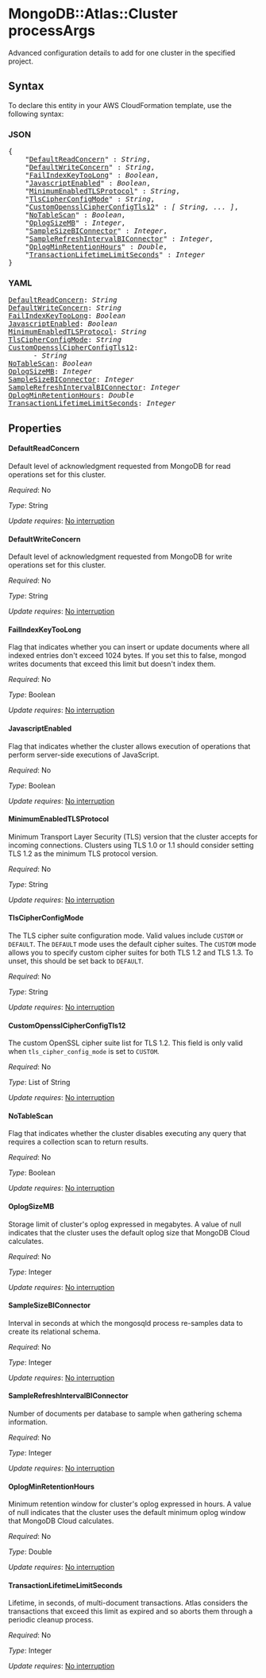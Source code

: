 # MongoDB::Atlas::Cluster processArgs

Advanced configuration details to add for one cluster in the specified project.

## Syntax

To declare this entity in your AWS CloudFormation template, use the following syntax:

### JSON

<pre>
{
    "<a href="#defaultreadconcern" title="DefaultReadConcern">DefaultReadConcern</a>" : <i>String</i>,
    "<a href="#defaultwriteconcern" title="DefaultWriteConcern">DefaultWriteConcern</a>" : <i>String</i>,
    "<a href="#failindexkeytoolong" title="FailIndexKeyTooLong">FailIndexKeyTooLong</a>" : <i>Boolean</i>,
    "<a href="#javascriptenabled" title="JavascriptEnabled">JavascriptEnabled</a>" : <i>Boolean</i>,
    "<a href="#minimumenabledtlsprotocol" title="MinimumEnabledTLSProtocol">MinimumEnabledTLSProtocol</a>" : <i>String</i>,
    "<a href="#tlscipherconfigmode" title="TlsCipherConfigMode">TlsCipherConfigMode</a>" : <i>String</i>,
    "<a href="#customopensslcipherconfigtls12" title="CustomOpensslCipherConfigTls12">CustomOpensslCipherConfigTls12</a>" : <i>[ String, ... ]</i>,
    "<a href="#notablescan" title="NoTableScan">NoTableScan</a>" : <i>Boolean</i>,
    "<a href="#oplogsizemb" title="OplogSizeMB">OplogSizeMB</a>" : <i>Integer</i>,
    "<a href="#samplesizebiconnector" title="SampleSizeBIConnector">SampleSizeBIConnector</a>" : <i>Integer</i>,
    "<a href="#samplerefreshintervalbiconnector" title="SampleRefreshIntervalBIConnector">SampleRefreshIntervalBIConnector</a>" : <i>Integer</i>,
    "<a href="#oplogminretentionhours" title="OplogMinRetentionHours">OplogMinRetentionHours</a>" : <i>Double</i>,
    "<a href="#transactionlifetimelimitseconds" title="TransactionLifetimeLimitSeconds">TransactionLifetimeLimitSeconds</a>" : <i>Integer</i>
}
</pre>

### YAML

<pre>
<a href="#defaultreadconcern" title="DefaultReadConcern">DefaultReadConcern</a>: <i>String</i>
<a href="#defaultwriteconcern" title="DefaultWriteConcern">DefaultWriteConcern</a>: <i>String</i>
<a href="#failindexkeytoolong" title="FailIndexKeyTooLong">FailIndexKeyTooLong</a>: <i>Boolean</i>
<a href="#javascriptenabled" title="JavascriptEnabled">JavascriptEnabled</a>: <i>Boolean</i>
<a href="#minimumenabledtlsprotocol" title="MinimumEnabledTLSProtocol">MinimumEnabledTLSProtocol</a>: <i>String</i>
<a href="#tlscipherconfigmode" title="TlsCipherConfigMode">TlsCipherConfigMode</a>: <i>String</i>
<a href="#customopensslcipherconfigtls12" title="CustomOpensslCipherConfigTls12">CustomOpensslCipherConfigTls12</a>: <i>
      - String</i>
<a href="#notablescan" title="NoTableScan">NoTableScan</a>: <i>Boolean</i>
<a href="#oplogsizemb" title="OplogSizeMB">OplogSizeMB</a>: <i>Integer</i>
<a href="#samplesizebiconnector" title="SampleSizeBIConnector">SampleSizeBIConnector</a>: <i>Integer</i>
<a href="#samplerefreshintervalbiconnector" title="SampleRefreshIntervalBIConnector">SampleRefreshIntervalBIConnector</a>: <i>Integer</i>
<a href="#oplogminretentionhours" title="OplogMinRetentionHours">OplogMinRetentionHours</a>: <i>Double</i>
<a href="#transactionlifetimelimitseconds" title="TransactionLifetimeLimitSeconds">TransactionLifetimeLimitSeconds</a>: <i>Integer</i>
</pre>

## Properties

#### DefaultReadConcern

Default level of acknowledgment requested from MongoDB for read operations set for this cluster.

_Required_: No

_Type_: String

_Update requires_: [No interruption](https://docs.aws.amazon.com/AWSCloudFormation/latest/UserGuide/using-cfn-updating-stacks-update-behaviors.html#update-no-interrupt)

#### DefaultWriteConcern

Default level of acknowledgment requested from MongoDB for write operations set for this cluster.

_Required_: No

_Type_: String

_Update requires_: [No interruption](https://docs.aws.amazon.com/AWSCloudFormation/latest/UserGuide/using-cfn-updating-stacks-update-behaviors.html#update-no-interrupt)

#### FailIndexKeyTooLong

Flag that indicates whether you can insert or update documents where all indexed entries don't exceed 1024 bytes. If you set this to false, mongod writes documents that exceed this limit but doesn't index them.

_Required_: No

_Type_: Boolean

_Update requires_: [No interruption](https://docs.aws.amazon.com/AWSCloudFormation/latest/UserGuide/using-cfn-updating-stacks-update-behaviors.html#update-no-interrupt)

#### JavascriptEnabled

Flag that indicates whether the cluster allows execution of operations that perform server-side executions of JavaScript.

_Required_: No

_Type_: Boolean

_Update requires_: [No interruption](https://docs.aws.amazon.com/AWSCloudFormation/latest/UserGuide/using-cfn-updating-stacks-update-behaviors.html#update-no-interrupt)

#### MinimumEnabledTLSProtocol

Minimum Transport Layer Security (TLS) version that the cluster accepts for incoming connections. Clusters using TLS 1.0 or 1.1 should consider setting TLS 1.2 as the minimum TLS protocol version.

_Required_: No

_Type_: String

_Update requires_: [No interruption](https://docs.aws.amazon.com/AWSCloudFormation/latest/UserGuide/using-cfn-updating-stacks-update-behaviors.html#update-no-interrupt)

#### TlsCipherConfigMode

The TLS cipher suite configuration mode. Valid values include `CUSTOM` or `DEFAULT`. The `DEFAULT` mode uses the default cipher suites. The `CUSTOM` mode allows you to specify custom cipher suites for both TLS 1.2 and TLS 1.3. To unset, this should be set back to `DEFAULT`.

_Required_: No

_Type_: String

_Update requires_: [No interruption](https://docs.aws.amazon.com/AWSCloudFormation/latest/UserGuide/using-cfn-updating-stacks-update-behaviors.html#update-no-interrupt)

#### CustomOpensslCipherConfigTls12

The custom OpenSSL cipher suite list for TLS 1.2. This field is only valid when `tls_cipher_config_mode` is set to `CUSTOM`.

_Required_: No

_Type_: List of String

_Update requires_: [No interruption](https://docs.aws.amazon.com/AWSCloudFormation/latest/UserGuide/using-cfn-updating-stacks-update-behaviors.html#update-no-interrupt)

#### NoTableScan

Flag that indicates whether the cluster disables executing any query that requires a collection scan to return results.

_Required_: No

_Type_: Boolean

_Update requires_: [No interruption](https://docs.aws.amazon.com/AWSCloudFormation/latest/UserGuide/using-cfn-updating-stacks-update-behaviors.html#update-no-interrupt)

#### OplogSizeMB

Storage limit of cluster's oplog expressed in megabytes. A value of null indicates that the cluster uses the default oplog size that MongoDB Cloud calculates.

_Required_: No

_Type_: Integer

_Update requires_: [No interruption](https://docs.aws.amazon.com/AWSCloudFormation/latest/UserGuide/using-cfn-updating-stacks-update-behaviors.html#update-no-interrupt)

#### SampleSizeBIConnector

Interval in seconds at which the mongosqld process re-samples data to create its relational schema.

_Required_: No

_Type_: Integer

_Update requires_: [No interruption](https://docs.aws.amazon.com/AWSCloudFormation/latest/UserGuide/using-cfn-updating-stacks-update-behaviors.html#update-no-interrupt)

#### SampleRefreshIntervalBIConnector

Number of documents per database to sample when gathering schema information.

_Required_: No

_Type_: Integer

_Update requires_: [No interruption](https://docs.aws.amazon.com/AWSCloudFormation/latest/UserGuide/using-cfn-updating-stacks-update-behaviors.html#update-no-interrupt)

#### OplogMinRetentionHours

Minimum retention window for cluster's oplog expressed in hours. A value of null indicates that the cluster uses the default minimum oplog window that MongoDB Cloud calculates.

_Required_: No

_Type_: Double

_Update requires_: [No interruption](https://docs.aws.amazon.com/AWSCloudFormation/latest/UserGuide/using-cfn-updating-stacks-update-behaviors.html#update-no-interrupt)

#### TransactionLifetimeLimitSeconds

Lifetime, in seconds, of multi-document transactions. Atlas considers the transactions that exceed this limit as expired and so aborts them through a periodic cleanup process.

_Required_: No

_Type_: Integer

_Update requires_: [No interruption](https://docs.aws.amazon.com/AWSCloudFormation/latest/UserGuide/using-cfn-updating-stacks-update-behaviors.html#update-no-interrupt)

